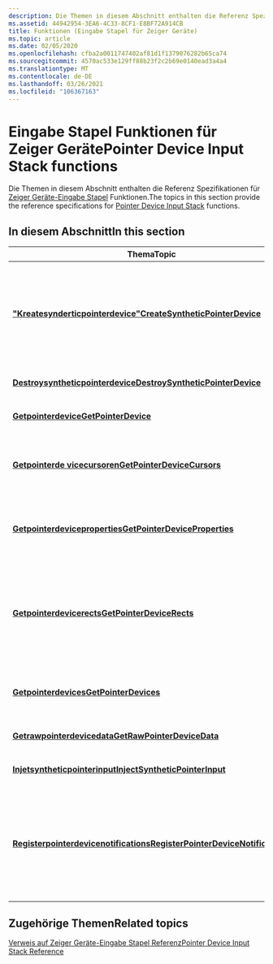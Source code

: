 ```yaml
---
description: Die Themen in diesem Abschnitt enthalten die Referenz Spezifikationen für Zeiger Geräte-Eingabe Stapel Funktionen.
ms.assetid: 44942954-3EA6-4C33-8CF1-E8BF72A914CB
title: Funktionen (Eingabe Stapel für Zeiger Geräte)
ms.topic: article
ms.date: 02/05/2020
ms.openlocfilehash: cfba2a0011747402af81d1f1379076282b65ca74
ms.sourcegitcommit: 4570ac533e129ff88b23f2c2b69e0140ead3a4a4
ms.translationtype: MT
ms.contentlocale: de-DE
ms.lasthandoff: 03/26/2021
ms.locfileid: "106367163"
---
```

# <a name="pointer-device-input-stack-functions"></a><span data-ttu-id="d4dd9-103">Eingabe Stapel Funktionen für Zeiger Geräte</span><span class="sxs-lookup"><span data-stu-id="d4dd9-103">Pointer Device Input Stack functions</span></span>

<span data-ttu-id="d4dd9-104">Die Themen in diesem Abschnitt enthalten die Referenz Spezifikationen für [Zeiger Geräte-Eingabe Stapel](pointer-device-stack-portal.md) Funktionen.</span><span class="sxs-lookup"><span data-stu-id="d4dd9-104">The topics in this section provide the reference specifications for [Pointer Device Input Stack](pointer-device-stack-portal.md) functions.</span></span>

## <a name="in-this-section"></a><span data-ttu-id="d4dd9-105">In diesem Abschnitt</span><span class="sxs-lookup"><span data-stu-id="d4dd9-105">In this section</span></span>

| <span data-ttu-id="d4dd9-106">Thema</span><span class="sxs-lookup"><span data-stu-id="d4dd9-106">Topic</span></span> | <span data-ttu-id="d4dd9-107">BESCHREIBUNG</span><span class="sxs-lookup"><span data-stu-id="d4dd9-107">Description</span></span> |
|---|---|
| [<span data-ttu-id="d4dd9-108">**"Kreatesynderticpointerdevice"**</span><span class="sxs-lookup"><span data-stu-id="d4dd9-108">**CreateSyntheticPointerDevice**</span></span>](/windows/win32/api/winuser/nf-winuser-createsyntheticpointerdevice)<br/> | <span data-ttu-id="d4dd9-109">Konfiguriert das Zeiger einschleusungs Gerät für die aufrufenden Anwendung und initialisiert die maximale Anzahl gleichzeitiger Zeiger, die von der app eingefügt werden können.</span><span class="sxs-lookup"><span data-stu-id="d4dd9-109">Configures the pointer injection device for the calling application, and initializes the maximum number of simultaneous pointers that the app can inject.</span></span><br/> |
| [<span data-ttu-id="d4dd9-110">**Destroysyntheticpointerdevice**</span><span class="sxs-lookup"><span data-stu-id="d4dd9-110">**DestroySyntheticPointerDevice**</span></span>](/windows/win32/api/winuser/nf-winuser-destroysyntheticpointerdevice)<br/> | <span data-ttu-id="d4dd9-111">Zerstört das angegebene Zeiger einschleusungs Gerät.</span><span class="sxs-lookup"><span data-stu-id="d4dd9-111">Destroys the specified pointer injection device.</span></span><br/> |
| [<span data-ttu-id="d4dd9-112">**Getpointerdevice**</span><span class="sxs-lookup"><span data-stu-id="d4dd9-112">**GetPointerDevice**</span></span>](/windows/win32/api/winuser/nf-winuser-getpointerdevice)<br/> | <span data-ttu-id="d4dd9-113">Ruft Informationen zum Zeiger Gerät ab.</span><span class="sxs-lookup"><span data-stu-id="d4dd9-113">Gets information about the pointer device.</span></span><br/> |
| [<span data-ttu-id="d4dd9-114">**Getpointerde vicecursoren**</span><span class="sxs-lookup"><span data-stu-id="d4dd9-114">**GetPointerDeviceCursors**</span></span>](/windows/win32/api/winuser/nf-winuser-getpointerdevicecursors)<br/> | <span data-ttu-id="d4dd9-115">Ruft die Cursor-IDs ab, die den einem Zeiger Gerät zugeordneten Cursorn zugeordnet sind.</span><span class="sxs-lookup"><span data-stu-id="d4dd9-115">Gets the cursor IDs that are mapped to the cursors associated with a pointer device.</span></span><br/> |
| [<span data-ttu-id="d4dd9-116">**Getpointerdeviceproperties**</span><span class="sxs-lookup"><span data-stu-id="d4dd9-116">**GetPointerDeviceProperties**</span></span>](/windows/win32/api/winuser/nf-winuser-getpointerdeviceproperties)<br/> | <span data-ttu-id="d4dd9-117">Ruft Geräteeigenschaften ab, die nicht in der [**Zeiger \_ Geräte \_ Informations**](/previous-versions/windows/desktop/api) Struktur enthalten sind.</span><span class="sxs-lookup"><span data-stu-id="d4dd9-117">Gets device properties that aren't included in the [**POINTER\_DEVICE\_INFO**](/previous-versions/windows/desktop/api) structure.</span></span> <br/> |
| [<span data-ttu-id="d4dd9-118">**Getpointerdevicerects**</span><span class="sxs-lookup"><span data-stu-id="d4dd9-118">**GetPointerDeviceRects**</span></span>](/windows/win32/api/winuser/nf-winuser-getpointerdevicerects)<br/> | <span data-ttu-id="d4dd9-119">Ruft den x-und y-Bereich für das Zeiger Gerät (in HIMETRIC) und den x-und y-Bereich (aktuelle Auflösung) für die Anzeige ab, der das Zeiger Gerät zugeordnet ist.</span><span class="sxs-lookup"><span data-stu-id="d4dd9-119">Gets the x and y range for the pointer device (in himetric) and the x and y range (current resolution) for the display that the pointer device is mapped to.</span></span> <br/> |
| [<span data-ttu-id="d4dd9-120">**Getpointerdevices**</span><span class="sxs-lookup"><span data-stu-id="d4dd9-120">**GetPointerDevices**</span></span>](/windows/win32/api/winuser/nf-winuser-getpointerdevices)<br/> | <span data-ttu-id="d4dd9-121">Ruft Informationen zu den Zeiger Geräten ab, die an das System angefügt sind.</span><span class="sxs-lookup"><span data-stu-id="d4dd9-121">Gets information about the pointer devices attached to the system.</span></span><br/> |
| [<span data-ttu-id="d4dd9-122">**Getrawpointerdevicedata**</span><span class="sxs-lookup"><span data-stu-id="d4dd9-122">**GetRawPointerDeviceData**</span></span>](/windows/win32/api/winuser/nf-winuser-getrawpointerdevicedata)<br/> | <span data-ttu-id="d4dd9-123">Ruft die unformatierten Eingabedaten vom Zeiger Gerät ab.</span><span class="sxs-lookup"><span data-stu-id="d4dd9-123">Gets the raw input data from the pointer device.</span></span> <br/> |
| [<span data-ttu-id="d4dd9-124">**Injetsyntheticpointerinput**</span><span class="sxs-lookup"><span data-stu-id="d4dd9-124">**InjectSyntheticPointerInput**</span></span>](/windows/win32/api/winuser/nf-winuser-injectsyntheticpointerinput)<br/> | <span data-ttu-id="d4dd9-125">Simuliert Zeiger Eingaben (Stift oder berühren).</span><span class="sxs-lookup"><span data-stu-id="d4dd9-125">Simulates pointer input (pen or touch).</span></span><br/> |
| [<span data-ttu-id="d4dd9-126">**Registerpointerdevicenotifications**</span><span class="sxs-lookup"><span data-stu-id="d4dd9-126">**RegisterPointerDeviceNotifications**</span></span>](/windows/win32/api/winuser/nf-winuser-registerpointerdevicenotifications)<br/> | <span data-ttu-id="d4dd9-127">Registriert ein Fenster, in dem die Geräte Benachrichtigungen [**WM_POINTERDEVICECHANGE**](../inputmsg/wm-pointerdevicechange.md), [**WM_POINTERDEVICEINRANGE**](../inputmsg/wm-pointerdeviceinrange.md)und [**WM_POINTERDEVICEOUTOFRANGE**](../inputmsg/wm-pointerdeviceoutofrange.md) Zeiger verarbeitet werden.</span><span class="sxs-lookup"><span data-stu-id="d4dd9-127">Registers a window to process the [**WM_POINTERDEVICECHANGE**](../inputmsg/wm-pointerdevicechange.md), [**WM_POINTERDEVICEINRANGE**](../inputmsg/wm-pointerdeviceinrange.md), and [**WM_POINTERDEVICEOUTOFRANGE**](../inputmsg/wm-pointerdeviceoutofrange.md) pointer device notifications.</span></span><br/> |

## <a name="related-topics"></a><span data-ttu-id="d4dd9-128">Zugehörige Themen</span><span class="sxs-lookup"><span data-stu-id="d4dd9-128">Related topics</span></span>

[<span data-ttu-id="d4dd9-129">Verweis auf Zeiger Geräte-Eingabe Stapel Referenz</span><span class="sxs-lookup"><span data-stu-id="d4dd9-129">Pointer Device Input Stack Reference</span></span>](unified-input-stack-reference.md)
